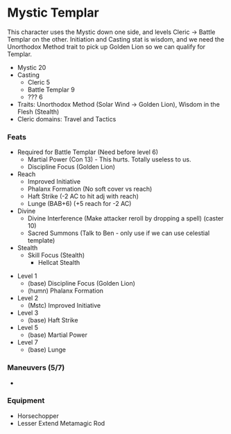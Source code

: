 # Mystic Templar

This character uses the Mystic down one side, and levels Cleric -> Battle Templar
on the other. Initiation and Casting stat is wisdom, and we need the Unorthodox
Method trait to pick up Golden Lion so we can qualify for Templar.

* Mystic 20
* Casting
  - Cleric 5
  - Battle Templar 9
  - ??? 6
* Traits: Unorthodox Method (Solar Wind -> Golden Lion), Wisdom in the Flesh (Stealth)
* Cleric domains: Travel and Tactics

### Feats
- Required for Battle Templar (Need before level 6)
  * Martial Power (Con 13) - This hurts. Totally useless to us.
  * Discipline Focus (Golden Lion)
- Reach
  * Improved Initiative
  * Phalanx Formation (No soft cover vs reach)
  * Haft Strike (-2 AC to hit adj with reach)
  * Lunge (BAB+6) (+5 reach for -2 AC)
- Divine
  * Divine Interference (Make attacker reroll by dropping a spell) (caster 10)
  * Sacred Summons (Talk to Ben - only use if we can use celestial template)
- Stealth
  * Skill Focus (Stealth)
    * Hellcat Stealth

* Level 1
  - (base) Discipline Focus (Golden Lion)
  - (humn) Phalanx Formation
* Level 2
  - (Mstc) Improved Initiative
* Level 3
  - (base) Haft Strike
* Level 5
  - (base) Martial Power
* Level 7
  - (base) Lunge

### Maneuvers (5/7)
*


### Equipment
* Horsechopper
* Lesser Extend Metamagic Rod
